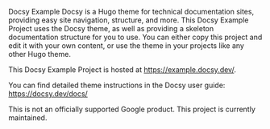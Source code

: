 Docsy Example
Docsy is a Hugo theme for technical documentation sites, providing easy site navigation, structure, and more. This Docsy Example Project uses the Docsy theme, as well as providing a skeleton documentation structure for you to use. You can either copy this project and edit it with your own content, or use the theme in your projects like any other Hugo theme.

This Docsy Example Project is hosted at https://example.docsy.dev/.

You can find detailed theme instructions in the Docsy user guide: https://docsy.dev/docs/

This is not an officially supported Google product. This project is currently maintained.
